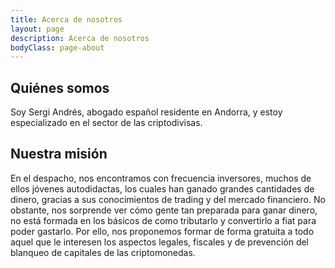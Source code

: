 ```yaml
---
title: Acerca de nosotros
layout: page
description: Acerca de nosotros
bodyClass: page-about
---
```


## Quiénes somos

Soy Sergi Andrés, abogado español residente en Andorra, y estoy especializado en el sector de las criptodivisas. 

## Nuestra misión 

En el despacho, nos encontramos con frecuencia inversores, muchos de ellos jóvenes autodidactas, los cuales han ganado grandes cantidades de dinero, gracias a sus conocimientos de trading y del mercado financiero. No obstante, nos sorprende ver cómo gente tan preparada para ganar dinero, no está formada en los básicos de como tributarlo y convertirlo a fiat para poder gastarlo. Por ello, nos proponemos formar de forma gratuita a todo aquel que le interesen los aspectos legales, fiscales y de prevención del blanqueo de capitales de las criptomonedas. 